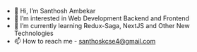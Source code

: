 - 👋 Hi, I’m Santhosh Ambekar
- 👀 I’m interested in Web Development Backend and Frontend
- 🌱 I’m currently learning Redux-Saga, NextJS and Other New Technologies
- 📫 How to reach me - santhoskcse4@gmail.com

<!---
ambekar92/ambekar92 is a ✨ special ✨ repository because its `README.md` (this file) appears on your GitHub profile.
You can click the Preview link to take a look at your changes.
--->
